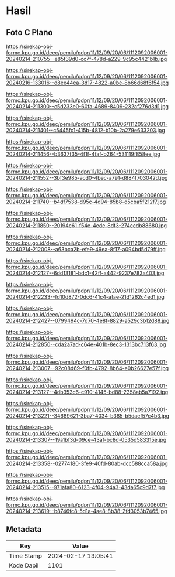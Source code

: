 # Hasil

## Foto C Plano

https://sirekap-obj-formc.kpu.go.id/deec/pemilu/pdpr/11/12/09/20/06/1112092006001-20240214-210755--e85f39d0-cc7f-478d-a229-9c95c4421b1b.jpg

https://sirekap-obj-formc.kpu.go.id/deec/pemilu/pdpr/11/12/09/20/06/1112092006001-20240216-133016--d8ee44ea-3d17-4822-a0be-8b66d68f6f54.jpg

https://sirekap-obj-formc.kpu.go.id/deec/pemilu/pdpr/11/12/09/20/06/1112092006001-20240214-211300--c5d233e0-60fa-4689-8409-232af276d3d1.jpg

https://sirekap-obj-formc.kpu.go.id/deec/pemilu/pdpr/11/12/09/20/06/1112092006001-20240214-211401--c5445fc1-415b-4812-b10b-2a279e633203.jpg

https://sirekap-obj-formc.kpu.go.id/deec/pemilu/pdpr/11/12/09/20/06/1112092006001-20240214-211456--b3637f35-4f1f-4faf-b264-531119f858ee.jpg

https://sirekap-obj-formc.kpu.go.id/deec/pemilu/pdpr/11/12/09/20/06/1112092006001-20240214-211552--3bf3e985-acd0-4bec-a791-d884f703042d.jpg

https://sirekap-obj-formc.kpu.go.id/deec/pemilu/pdpr/11/12/09/20/06/1112092006001-20240214-211740--b4df7538-d95c-4d94-85b8-d5cba5f212f7.jpg

https://sirekap-obj-formc.kpu.go.id/deec/pemilu/pdpr/11/12/09/20/06/1112092006001-20240214-211850--20194c61-f54e-4ede-8df3-274ccdb88680.jpg

https://sirekap-obj-formc.kpu.go.id/deec/pemilu/pdpr/11/12/09/20/06/1112092006001-20240214-212008--a63bca2b-efe9-49ea-8f17-a094bd5d79ff.jpg

https://sirekap-obj-formc.kpu.go.id/deec/pemilu/pdpr/11/12/09/20/06/1112092006001-20240214-212127--6dd13181-bdc1-42ff-a442-9237e783a403.jpg

https://sirekap-obj-formc.kpu.go.id/deec/pemilu/pdpr/11/12/09/20/06/1112092006001-20240214-212233--fd10d872-0dc6-41c4-afae-21d1262c4ed1.jpg

https://sirekap-obj-formc.kpu.go.id/deec/pemilu/pdpr/11/12/09/20/06/1112092006001-20240214-212427--0799494c-7d70-4e8f-8829-a529c3b12d88.jpg

https://sirekap-obj-formc.kpu.go.id/deec/pemilu/pdpr/11/12/09/20/06/1112092006001-20240214-212850--cda2a7ad-c64e-401b-8ec3-1313bc713f63.jpg

https://sirekap-obj-formc.kpu.go.id/deec/pemilu/pdpr/11/12/09/20/06/1112092006001-20240214-213007--92c08d69-f0fb-4792-8b64-e0b26627e57f.jpg

https://sirekap-obj-formc.kpu.go.id/deec/pemilu/pdpr/11/12/09/20/06/1112092006001-20240214-213127--4db353c6-c910-4145-bd88-2358ab5a7192.jpg

https://sirekap-obj-formc.kpu.go.id/deec/pemilu/pdpr/11/12/09/20/06/1112092006001-20240214-213221--34689621-3ba7-4034-b385-b5daef57c4b3.jpg

https://sirekap-obj-formc.kpu.go.id/deec/pemilu/pdpr/11/12/09/20/06/1112092006001-20240214-213307--19a1bf3d-09ce-43af-bc8d-0535d583315e.jpg

https://sirekap-obj-formc.kpu.go.id/deec/pemilu/pdpr/11/12/09/20/06/1112092006001-20240214-213358--02774180-3fe9-40fd-80ab-dcc588cca58a.jpg

https://sirekap-obj-formc.kpu.go.id/deec/pemilu/pdpr/11/12/09/20/06/1112092006001-20240214-213515--971afa80-6123-4f04-94a3-43da65c9d7f7.jpg

https://sirekap-obj-formc.kpu.go.id/deec/pemilu/pdpr/11/12/09/20/06/1112092006001-20240214-213619--b8746fc8-5d1a-4ae8-8b38-2fd3053b7465.jpg


## Metadata

| Key        | Value               |
| ---------- | ------------------- |
| Time Stamp | 2024-02-17 13:05:41 |
| Kode Dapil | 1101                |



